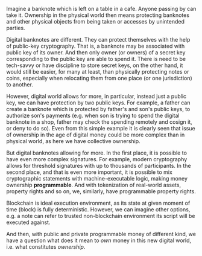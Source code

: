 Imagine a banknote which is left on a table in a cafe. Anyone passing by can take it. Ownership in the physical world then means protecting banknotes and other physical objects from being taken or accesses by unintended parties. 

Digital banknotes are different. They can protect themselves with the help of public-key cryptography. That is, a banknote may be associated with public key of its owner. And then only owner (or owners) of a secret key corresponding to the public key are able to spend it. There is need to be tech-savvy or have discipline to store secret keys, on the other hand, it would still be easier, for many at least, than physically protecting notes or coins, especially when relocating them from one place (or one jurisdiction) to another.

However, digital world allows for more, in particular, instead just a public key, we can have protection by two public keys. For example, a father can create a banknote which is protected by father's and son's public keys, to authorize son's payments (e.g. when son is trying to spend the digital banknote in a shop, father may check the spending remotely and cosign it, or deny to do so). Even from this simple example it is clearly seen that issue of ownership in the age of digital money could be more complex than in physical world, as here we have collective ownership. 

But digital banknotes allowing for more. In the first place, it is possible to have even more complex signatures. For example, modern cryptography allows for threshold signatures with up to thousands of participants. In the second place, and that is even more important, it is possible to mix cryptographic statements with machine-executable logic, making money ownership **programmable**. And with tokenization of real-world assets, property rights and so on, we, similarly, have programmable property rights.

Blockchain is ideal execution environment, as its state at given moment of time (block) is fully deterministic. However, we can imagine other options, e.g. a note can refer to trusted non-blockchain environment its script will be executed against.

And then, with public and private programmable money of different kind, we have a question what does it mean to *own* money in this new digital world, i.e. what constitutes *ownership*.




